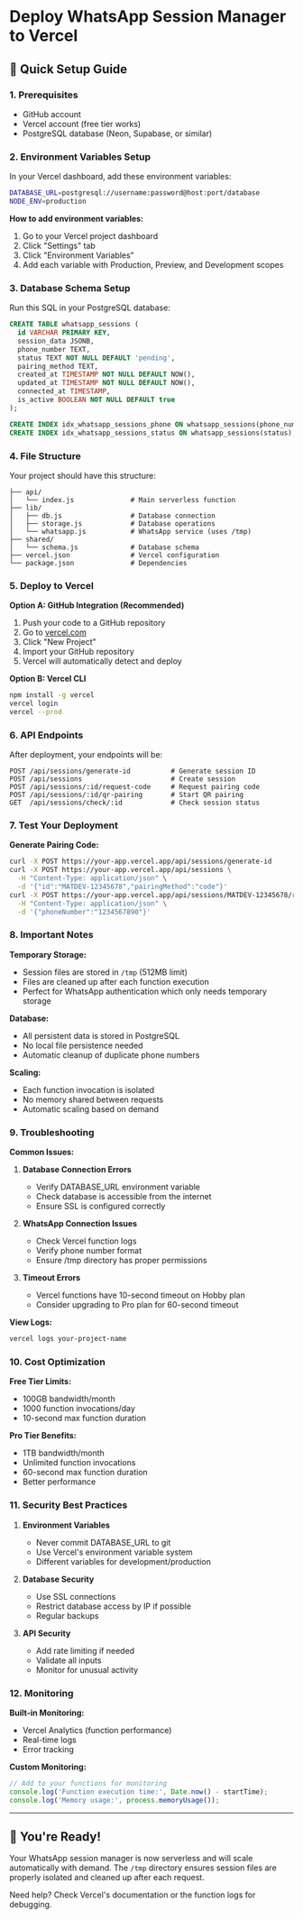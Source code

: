 # Deploy WhatsApp Session Manager to Vercel

## 🚀 Quick Setup Guide

### 1. Prerequisites
- GitHub account
- Vercel account (free tier works)
- PostgreSQL database (Neon, Supabase, or similar)

### 2. Environment Variables Setup

In your Vercel dashboard, add these environment variables:

```bash
DATABASE_URL=postgresql://username:password@host:port/database
NODE_ENV=production
```

**How to add environment variables:**
1. Go to your Vercel project dashboard
2. Click "Settings" tab
3. Click "Environment Variables" 
4. Add each variable with Production, Preview, and Development scopes

### 3. Database Schema Setup

Run this SQL in your PostgreSQL database:

```sql
CREATE TABLE whatsapp_sessions (
  id VARCHAR PRIMARY KEY,
  session_data JSONB,
  phone_number TEXT,
  status TEXT NOT NULL DEFAULT 'pending',
  pairing_method TEXT,
  created_at TIMESTAMP NOT NULL DEFAULT NOW(),
  updated_at TIMESTAMP NOT NULL DEFAULT NOW(),
  connected_at TIMESTAMP,
  is_active BOOLEAN NOT NULL DEFAULT true
);

CREATE INDEX idx_whatsapp_sessions_phone ON whatsapp_sessions(phone_number);
CREATE INDEX idx_whatsapp_sessions_status ON whatsapp_sessions(status);
```

### 4. File Structure

Your project should have this structure:
```
├── api/
│   └── index.js              # Main serverless function
├── lib/
│   ├── db.js                 # Database connection
│   ├── storage.js            # Database operations
│   └── whatsapp.js           # WhatsApp service (uses /tmp)
├── shared/
│   └── schema.js             # Database schema
├── vercel.json               # Vercel configuration
└── package.json              # Dependencies
```

### 5. Deploy to Vercel

**Option A: GitHub Integration (Recommended)**
1. Push your code to a GitHub repository
2. Go to [vercel.com](https://vercel.com)
3. Click "New Project"
4. Import your GitHub repository
5. Vercel will automatically detect and deploy

**Option B: Vercel CLI**
```bash
npm install -g vercel
vercel login
vercel --prod
```

### 6. API Endpoints

After deployment, your endpoints will be:
```
POST /api/sessions/generate-id          # Generate session ID
POST /api/sessions                      # Create session
POST /api/sessions/:id/request-code     # Request pairing code
POST /api/sessions/:id/qr-pairing       # Start QR pairing
GET  /api/sessions/check/:id            # Check session status
```

### 7. Test Your Deployment

**Generate Pairing Code:**
```bash
curl -X POST https://your-app.vercel.app/api/sessions/generate-id
curl -X POST https://your-app.vercel.app/api/sessions \
  -H "Content-Type: application/json" \
  -d '{"id":"MATDEV-12345678","pairingMethod":"code"}'
curl -X POST https://your-app.vercel.app/api/sessions/MATDEV-12345678/request-code \
  -H "Content-Type: application/json" \
  -d '{"phoneNumber":"1234567890"}'
```

### 8. Important Notes

**Temporary Storage:**
- Session files are stored in `/tmp` (512MB limit)
- Files are cleaned up after each function execution
- Perfect for WhatsApp authentication which only needs temporary storage

**Database:**
- All persistent data is stored in PostgreSQL
- No local file persistence needed
- Automatic cleanup of duplicate phone numbers

**Scaling:**
- Each function invocation is isolated
- No memory shared between requests
- Automatic scaling based on demand

### 9. Troubleshooting

**Common Issues:**

1. **Database Connection Errors**
   - Verify DATABASE_URL environment variable
   - Check database is accessible from the internet
   - Ensure SSL is configured correctly

2. **WhatsApp Connection Issues**
   - Check Vercel function logs
   - Verify phone number format
   - Ensure /tmp directory has proper permissions

3. **Timeout Errors**
   - Vercel functions have 10-second timeout on Hobby plan
   - Consider upgrading to Pro plan for 60-second timeout

**View Logs:**
```bash
vercel logs your-project-name
```

### 10. Cost Optimization

**Free Tier Limits:**
- 100GB bandwidth/month
- 1000 function invocations/day
- 10-second max function duration

**Pro Tier Benefits:**
- 1TB bandwidth/month
- Unlimited function invocations
- 60-second max function duration
- Better performance

### 11. Security Best Practices

1. **Environment Variables**
   - Never commit DATABASE_URL to git
   - Use Vercel's environment variable system
   - Different variables for development/production

2. **Database Security**
   - Use SSL connections
   - Restrict database access by IP if possible
   - Regular backups

3. **API Security**
   - Add rate limiting if needed
   - Validate all inputs
   - Monitor for unusual activity

### 12. Monitoring

**Built-in Monitoring:**
- Vercel Analytics (function performance)
- Real-time logs
- Error tracking

**Custom Monitoring:**
```javascript
// Add to your functions for monitoring
console.log('Function execution time:', Date.now() - startTime);
console.log('Memory usage:', process.memoryUsage());
```

---

## 🎉 You're Ready!

Your WhatsApp session manager is now serverless and will scale automatically with demand. The `/tmp` directory ensures session files are properly isolated and cleaned up after each request.

Need help? Check Vercel's documentation or the function logs for debugging.